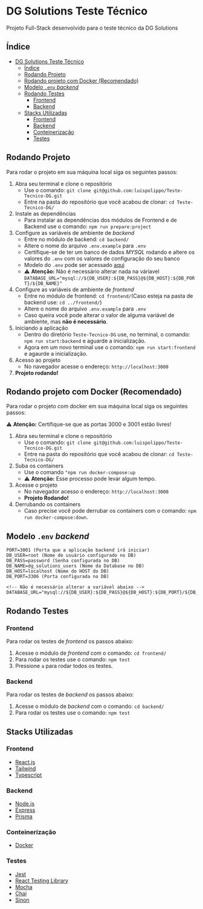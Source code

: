 # DG Solutions Teste Técnico

Projeto Full-Stack desenvolvido para o teste técnico da DG Solutions

## Índice
- [DG Solutions Teste Técnico](#dg-solutions-teste-técnico)
	- [Índice](#índice)
	- [Rodando Projeto](#rodando-projeto)
	- [Rodando projeto com Docker (Recomendado)](#rodando-projeto-com-docker-recomendado)
	- [Modelo `.env` *backend*](#modelo-env-backend)
	- [Rodando Testes](#rodando-testes)
		- [Frontend](#frontend)
		- [Backend](#backend)
	- [Stacks Utilizadas](#stacks-utilizadas)
		- [Frontend](#frontend-1)
		- [Backend](#backend-1)
		- [Conteinerização](#conteinerização)
		- [Testes](#testes)
## Rodando Projeto
Para rodar o projeto em sua máquina local siga os seguintes passos:
1. Abra seu terminal e clone o repositório
	* Use o comando: `git clone git@github.com:luispolippo/Teste-Tecnico-DG.git`
	* Entre na pasta do repositório que você acabou de clonar: `cd Teste-Tecnico-DG/`
2. Instale as dependências
	* Para instalar as dependências dos módulos de Frontend e de Backend use o comando: `npm run prepare:project`
3. Configure as variáveis de ambiente de *backend*
	* Entre no módulo de backend: `cd backend/`
	* Altere o nome do arquivo `.env.example` para `.env`
	* Certifique-se de ter um banco de dados *MYSQL* rodando e altere os valores do `.env` com os valores de configuração do seu banco
	* Modelo do `.env` pode ser acessado [aqui](#modelo-env-backend)
	*  ⚠️ **Atenção:** Não é necessário alterar nada na váriavel `DATABASE_URL="mysql://${DB_USER}:${DB_PASS}@${DB_HOST}:${DB_PORT}/${DB_NAME}"`
4. Configure as variáveis de ambiente de *frontend*
	* Entre no módulo de frontend: `cd frontend/`(Caso esteja na pasta de backend use: `cd ../frontend/`)
	* Altere o nome do arquivo `.env.example` para `.env`
	* Caso queira você pode alterar o valor de alguma variável de ambiente, mas **não é necessário**.
5. Iniciando a aplicação
	* Dentro do diretório `Teste-Tecnico-DG` use, no terminal, o comando: `npm run start:backend` e aguarde a inicialização.
	* Agora em um novo terminal use o comando: `npm run start:frontend` e agaurde a inicialização.
6. Acesso ao projeto
	* No navegador acesse o endereço: `http://localhost:3000`
7. **Projeto rodando!**

## Rodando projeto com Docker (Recomendado)

Para rodar o projeto com docker em sua máquina local siga os seguintes passos:

⚠️ **Atenção:** Certifique-se que as portas 3000 e 3001 estão livres!

1. Abra seu terminal e clone o repositório
	* Use o comando: `git clone git@github.com:luispolippo/Teste-Tecnico-DG.git`
	* Entre na pasta do repositório que você acabou de clonar: `cd Teste-Tecnico-DG/`
2. Suba os containers
	* Use o comando `"npm run docker-compose:up`
	* ⚠️ **Atenção:** Esse processo pode levar algum tempo.
3. Acesse o projeto
	* No navegador acesso o endereço: `http://localhost:3000`
	* **Projeto Rodando!**
4. Derrubando os containers
	* Caso precise você pode derrubar os containers com o comando: `npm run docker-compose:down`.

## Modelo `.env` *backend*

```
PORT=3001 (Porta que a aplicação backend irá iniciar)
DB_USER=root (Nome de usuário configurado no DB)
DB_PASS=password (Senha configurada no DB)
DB_NAME=dg_solutions_users (Nome da Database no DB)
DB_HOST=localhost (Nome do HOST do DB)
DB_PORT=3306 (Porta configurada no DB)

<!-- Não é necessário alterar a variável abaixo -->
DATABASE_URL="mysql://${DB_USER}:${DB_PASS}@${DB_HOST}:${DB_PORT}/${DB_NAME}"
```

## Rodando Testes

### Frontend
Para rodar os testes de *frontend* os passos abaixo:
1. Acesse o módulo de *frontend* com o comando: `cd frontend/`
2. Para rodar os testes use o comando: `npm test`
3. Pressione `a` para rodar todos os testes.
### Backend
Para rodar os testes de *backend* os passos abaixo:
1. Acesse o módulo de *backend* com o comando: `cd backend/`
2. Para rodar os testes use o comando: `npm test`

## Stacks Utilizadas
### Frontend
* [React.js](https://pt-br.reactjs.org/)
* [Tailwind](https://tailwindcss.com/)
* [Typescript](https://www.typescriptlang.org/)
### Backend
* [Node.js](https://nodejs.org/en/)
* [Express](https://expressjs.com/pt-br/)
* [Prisma](https://www.prisma.io/)
### Conteinerização
* [Docker](https://www.docker.com/)
### Testes
* [Jest](https://jestjs.io/pt-BR/)
* [React Testing Library](https://testing-library.com/)
* [Mocha](https://mochajs.org/)
* [Chai](https://www.chaijs.com/)
* [Sinon](https://sinonjs.org/)